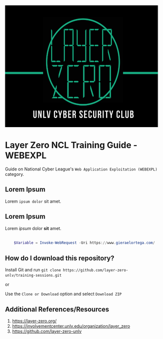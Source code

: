<p align="center">
  <img src="https://raw.githubusercontent.com/layer-zero-unlv/training-sessions/master/images/layer-zero-logo.png" width="600" height="400" />
</p>

<!-- TODO: Maybe modify the img src to local like images/layer-zero-logo.png to prevent hard-coding in the source -->

# Layer Zero NCL Training Guide - WEBEXPL

Guide on National Cyber League's `Web Application Exploitation (WEBEXPL)` category.

## Lorem Ipsum

Lorem `ipsum dolor` sit amet.

## Lorem Ipsum

Lorem *ipsum* dolor **sit** amet.

```PowerShell

    $Variable = Invoke-WebRequest -Uri https://www.gieraelortega.com/

```

## How do I download this repository?

Install Git and run `git clone https://github.com/layer-zero-unlv/training-sessions.git`

or 

Use the `Clone or Download` option and select `Download ZIP`

## Additional References/Resources
1. https://layer-zero.org/
2. https://involvementcenter.unlv.edu/organization/layer_zero
3. https://github.com/layer-zero-unlv